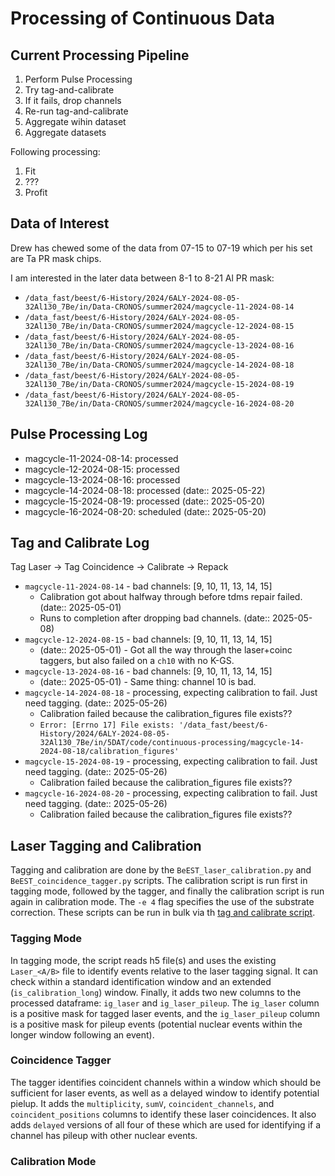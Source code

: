 # Processing of Continuous Data

## Current Processing Pipeline

1. Perform Pulse Processing
2. Try tag-and-calibrate
3. If it fails, drop channels
4. Re-run tag-and-calibrate
5. Aggregate wihin dataset
6. Aggregate datasets

Following processing:

1. Fit
2. ???
3.  Profit

## Data of Interest

Drew has chewed some of the data from 07-15 to 07-19 which per his set are Ta PR mask chips.

I am interested in the later data between 8-1 to 8-21 Al PR mask:

- `/data_fast/beest/6-History/2024/6ALY-2024-08-05-32Al130_7Be/in/Data-CRONOS/summer2024/magcycle-11-2024-08-14`
- `/data_fast/beest/6-History/2024/6ALY-2024-08-05-32Al130_7Be/in/Data-CRONOS/summer2024/magcycle-12-2024-08-15`
- `/data_fast/beest/6-History/2024/6ALY-2024-08-05-32Al130_7Be/in/Data-CRONOS/summer2024/magcycle-13-2024-08-16`
- `/data_fast/beest/6-History/2024/6ALY-2024-08-05-32Al130_7Be/in/Data-CRONOS/summer2024/magcycle-14-2024-08-18`
- `/data_fast/beest/6-History/2024/6ALY-2024-08-05-32Al130_7Be/in/Data-CRONOS/summer2024/magcycle-15-2024-08-19`
- `/data_fast/beest/6-History/2024/6ALY-2024-08-05-32Al130_7Be/in/Data-CRONOS/summer2024/magcycle-16-2024-08-20`

## Pulse Processing Log

- magcycle-11-2024-08-14: processed
- magcycle-12-2024-08-15: processed
- magcycle-13-2024-08-16: processed
- magcycle-14-2024-08-18: processed (date:: 2025-05-22)
- magcycle-15-2024-08-19: processed (date:: 2025-05-20) 
- magcycle-16-2024-08-20: scheduled (date:: 2025-05-20)


## Tag and Calibrate Log

Tag Laser -> Tag Coincidence -> Calibrate -> Repack

- `magcycle-11-2024-08-14` - bad channels: [9, 10, 11, 13, 14, 15]
  - Calibration got about halfway through before tdms repair failed. (date:: 2025-05-01)
  - Runs to completion after dropping bad channels. (date:: 2025-05-08)
- `magcycle-12-2024-08-15` - bad channels: [9, 10, 11, 13, 14, 15]
  - (date:: 2025-05-01) - Got all the way through the laser+coinc taggers, but also failed on a `ch10` with no K-GS.
- `magcycle-13-2024-08-16` - bad channels: [9, 10, 11, 13, 14, 15]
  - (date:: 2025-05-01) - Same thing: channel 10 is bad.
- `magcycle-14-2024-08-18` - processing, expecting calibration to fail. Just need tagging. (date:: 2025-05-26)
  - Calibration failed because the calibration_figures file exists??
  - `Error: [Errno 17] File exists: '/data_fast/beest/6-History/2024/6ALY-2024-08-05-32Al130_7Be/in/5DAT/code/continuous-processing/magcycle-14-2024-08-18/calibration_figures'`
- `magcycle-15-2024-08-19` - processing, expecting calibration to fail. Just need tagging. (date:: 2025-05-26)
  - Calibration failed because the calibration_figures file exists??
- `magcycle-16-2024-08-20` - processing, expecting calibration to fail. Just need tagging. (date:: 2025-05-26)
  - Calibration failed because the calibration_figures file exists??

## Laser Tagging and Calibration

Tagging and calibration are done by the `BeEST_laser_calibration.py` and `BeEST_coincidence_tagger.py` scripts.
The calibration script is run first in tagging mode, followed by the tagger, and finally the calibration script is run again in calibration mode.
The `-e 4` flag specifies the use of the substrate correction.
These scripts can be run in bulk via th [tag and calibrate script](../code/continuous-processing/tag-and-calibrate.py).

### Tagging Mode

In tagging mode, the script reads h5 file(s) and uses the existing `Laser_<A/B>` file to identify events relative to the laser tagging signal.
It can check within a standard identification window and an extended (`is_calibration_long`) window.
Finally, it adds two new columns to the processed dataframe: `ig_laser` and `ig_laser_pileup`.
The `ig_laser` column is a positive mask for tagged laser events, and the `ig_laser_pileup` column is a positive mask for pileup events (potential nuclear events within the longer window following an event).

### Coincidence Tagger

The tagger identifies coincident channels within a window which should be sufficient for laser events, as well as a delayed window to identify potential pielup. It adds the `multiplicity`, `sumV`, `coincident_channels`, and `coincident_positions` columns to identify these laser coincidences. It also adds `delayed` versions of all four of these which are used for identifying if a channel has pileup with other nuclear events.

### Calibration Mode